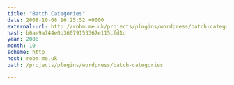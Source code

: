 ```yaml
---
title: "Batch Categories"
date: 2008-10-08 16:25:52 +0000
external-url: http://robm.me.uk/projects/plugins/wordpress/batch-categories
hash: b6ae9a744e0b36079153367e115cfd1d
year: 2008
month: 10
scheme: http
host: robm.me.uk
path: /projects/plugins/wordpress/batch-categories

---
```



